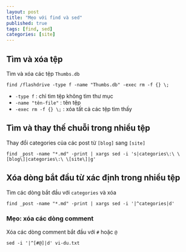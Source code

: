 ```yaml
---
layout: post
title: "Mẹo với find và sed"
published: true
tags: [find, sed]
categories: [site]
---
```


## Tìm và xóa tệp

Tìm và xóa các tệp `Thumbs.db`

    find /flashdrive -type f -name "Thumbs.db" -exec rm -f {} \;

- `-type f`           : chỉ tìm tệp không tìm thư mục
- `-name "tên-file"`  : tên tệp
- `-exec rm -f {} \;` : xóa tất cả các tệp tìm thấy

## Tìm và thay thế chuỗi trong nhiều tệp

Thay đổi categories của các post từ `[blog]` sang `[site]`

    find _post -name "*.md" -print | xargs sed -i 's|categories\:\ \[blog\]|categories\:\ \[site\]|g'

## Xóa dòng bắt đầu từ xác định trong nhiều tệp

Tìm các dòng bắt đầu với `categories` và xóa

    find _post -name "*.md" -print | xargs sed -i '|^categories|d'

### Mẹo: xóa các dòng comment

Xóa các dòng comment bắt đầu với `#` hoặc `@`

    sed -i '|^[#@]|d' vi-du.txt
